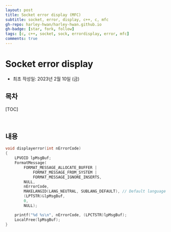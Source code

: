 ```yaml
---
layout: post
title: Socket error display (MFC)
subtitle: socket, error, display, c++, c, mfc
gh-repo: harley-hwan/harley-hwan.github.io
gh-badge: [star, fork, follow]
tags: [c, c++, socket, sock, errordisplay, error, mfc]
comments: true
---
```


#  Socket error display
- 최초 작성일: 2023년 2월 10일 (금)

## 목차

[TOC]

<br/>

## 내용

```c++
void displayerror(int nErrorCode)
{
    LPVOID lpMsgBuf;
    FormatMessage(
        FORMAT_MESSAGE_ALLOCATE_BUFFER |
            FORMAT_MESSAGE_FROM_SYSTEM |
            FORMAT_MESSAGE_IGNORE_INSERTS,
        NULL,
        nErrorCode,
        MAKELANGID(LANG_NEUTRAL, SUBLANG_DEFAULT), // Default language
        (LPTSTR)&lpMsgBuf,
        0,
        NULL);

    printf("%d %s\n", nErrorCode, (LPCTSTR)lpMsgBuf);
    LocalFree(lpMsgBuf);
}
```
